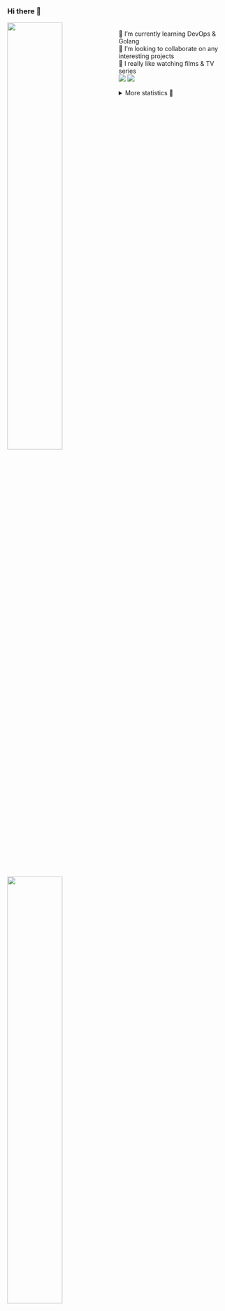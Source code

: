 ### Hi there 👋


[<img align="left" width="50%" src="https://github-readme-stats.vercel.app/api?username=rufusnufus&hide=issues&show_icons=true&count_private=true&theme=transparent&title_color=FF6F40&text_color=FBF9F8&icon_color=F48242&hide_border=true&hide_title=true#gh-dark-mode-only">](https://metrics.lecoq.io/rufusnufus#gh-dark-mode-only)
[<img align="left" width="50%" src="https://github-readme-stats.vercel.app/api?username=rufusnufus&hide=issues&show_icons=true&count_private=true&theme=transparent&title_color=FF6533&text_color=4D4644&icon_color=FF8038&hide_border=true&hide_title=true#gh-light-mode-only">](https://metrics.lecoq.io/rufusnufus#gh-light-mode-only)

<p>
  <br>
  🌱 I’m currently learning DevOps & Golang</br>
  👯 I’m looking to collaborate on any interesting projects</br>
  🎥 I really like watching films & TV series</br>
  <a href="https://linkedin.com/in/rufusnufus"><img src="https://img.shields.io/badge/linkedin-0077B5.svg?style=for-the-badge&logo=linkedin&logoColor=white"/></a>
  <a href="https://t.me/rufusnufus"><img src="https://img.shields.io/badge/-telegram-black?style=for-the-badge&color=blue&logo=telegram"/></a>
</p>

<p text-align="left">
<details>
  <summary>More statistics 👀</summary><br/>

<!--START_SECTION:waka-->
![Code Time](http://img.shields.io/badge/Code%20Time-755%20hrs%2026%20mins-blue)

![Profile Views](http://img.shields.io/badge/Profile%20Views-0-blue)

**I'm an Early 🐤** 

```text
🌞 Morning                12993 commits       ██████░░░░░░░░░░░░░░░░░░░   22.77 % 
🌆 Daytime                33239 commits       ███████████████░░░░░░░░░░   58.24 % 
🌃 Evening                9735 commits        ████░░░░░░░░░░░░░░░░░░░░░   17.06 % 
🌙 Night                  1105 commits        ░░░░░░░░░░░░░░░░░░░░░░░░░   01.94 % 
```
📅 **I'm Most Productive on Monday** 

```text
Monday                   12122 commits       █████░░░░░░░░░░░░░░░░░░░░   21.24 % 
Tuesday                  10944 commits       █████░░░░░░░░░░░░░░░░░░░░   19.18 % 
Wednesday                11795 commits       █████░░░░░░░░░░░░░░░░░░░░   20.67 % 
Thursday                 11260 commits       █████░░░░░░░░░░░░░░░░░░░░   19.73 % 
Friday                   9387 commits        ████░░░░░░░░░░░░░░░░░░░░░   16.45 % 
Saturday                 1037 commits        ░░░░░░░░░░░░░░░░░░░░░░░░░   01.82 % 
Sunday                   527 commits         ░░░░░░░░░░░░░░░░░░░░░░░░░   00.92 % 
```


📊 **This Week I Spent My Time On** 

```text
💬 Programming Languages: 
HCL                      14 hrs 39 mins      █████████████████████░░░░   82.92 % 
Terraform                55 mins             █░░░░░░░░░░░░░░░░░░░░░░░░   05.20 % 
YAML                     37 mins             █░░░░░░░░░░░░░░░░░░░░░░░░   03.52 % 
Other                    37 mins             █░░░░░░░░░░░░░░░░░░░░░░░░   03.50 % 
Text                     36 mins             █░░░░░░░░░░░░░░░░░░░░░░░░   03.41 % 

🔥 Editors: 
VS Code                  17 hrs 13 mins      ████████████████████████░   97.35 % 
iTerm2                   28 mins             █░░░░░░░░░░░░░░░░░░░░░░░░   02.65 % 
```

**I Mostly Code in Java** 

```text
Go                       37 repos            █████░░░░░░░░░░░░░░░░░░░░   20.11 % 
Python                   17 repos            ██░░░░░░░░░░░░░░░░░░░░░░░   09.24 % 
Smarty                   12 repos            ██░░░░░░░░░░░░░░░░░░░░░░░   06.52 % 
HCL                      9 repos             █░░░░░░░░░░░░░░░░░░░░░░░░   04.89 % 
Kotlin                   8 repos             █░░░░░░░░░░░░░░░░░░░░░░░░   04.35 % 
```




 Last Updated on 04/04/2024 01:09:28 UTC
<!--END_SECTION:waka-->

</details>
</p>
